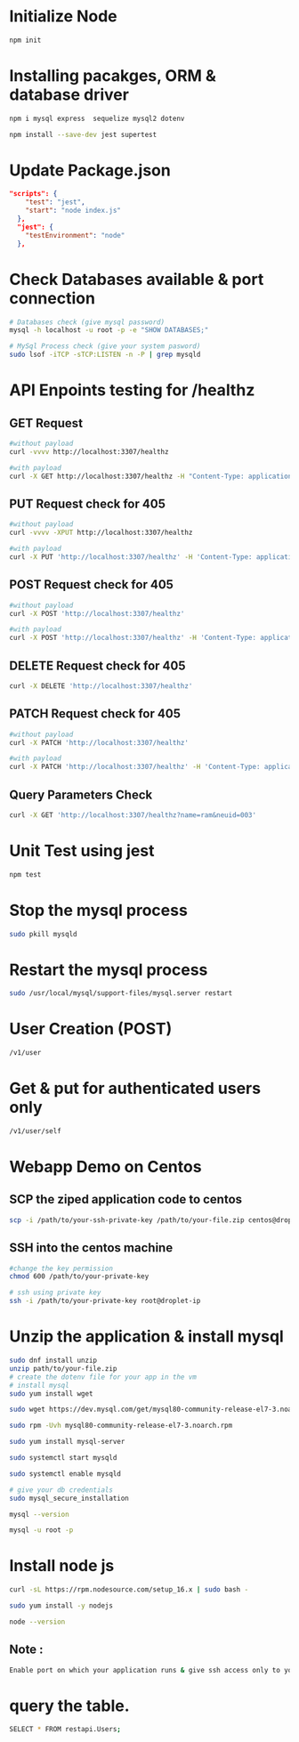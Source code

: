 # Initialize Node
```bash
npm init
```
# Installing pacakges, ORM & database driver
```bash
npm i mysql express  sequelize mysql2 dotenv    

npm install --save-dev jest supertest
```

# Update Package.json
```json
"scripts": {
    "test": "jest",
    "start": "node index.js"
  },
  "jest": {
    "testEnvironment": "node"
  },
```


# Check Databases available & port connection
```bash
# Databases check (give mysql password)
mysql -h localhost -u root -p -e "SHOW DATABASES;"

# MySql Process check (give your system pasword)
sudo lsof -iTCP -sTCP:LISTEN -n -P | grep mysqld
```

# API Enpoints testing for /healthz
##  GET Request
```bash
#without payload
curl -vvvv http://localhost:3307/healthz

#with payload
curl -X GET http://localhost:3307/healthz -H "Content-Type: application/json" -d '{"name": "Rama Raju"}'
```

## PUT Request check for 405 
```bash
#without payload
curl -vvvv -XPUT http://localhost:3307/healthz

#with payload
curl -X PUT 'http://localhost:3307/healthz' -H 'Content-Type: application/json' -d '{"name": "Rama Raju"}'

```

## POST Request check for 405
```bash
#without payload 
curl -X POST 'http://localhost:3307/healthz'

#with payload
curl -X POST 'http://localhost:3307/healthz' -H 'Content-Type: application/json' -d '{"name": "Rama Raju"}'
```

## DELETE Request check for 405
```bash
curl -X DELETE 'http://localhost:3307/healthz'
```

## PATCH Request check for 405
```bash
#without payload
curl -X PATCH 'http://localhost:3307/healthz'

#with payload
curl -X PATCH 'http://localhost:3307/healthz' -H 'Content-Type: application/json' -d '{"name": "Rama Raju"}'
```


## Query Parameters Check
```bash
curl -X GET 'http://localhost:3307/healthz?name=ram&neuid=003'
```
# Unit Test using jest
```bash
npm test
```
# Stop the mysql process
```bash
sudo pkill mysqld
```
# Restart the mysql process
```bash
sudo /usr/local/mysql/support-files/mysql.server restart
```
# User Creation (POST)
```bash
/v1/user
```
# Get & put for authenticated users only
```bash
/v1/user/self
```

# Webapp Demo on Centos
## SCP the ziped application code to centos 
```bash
scp -i /path/to/your-ssh-private-key /path/to/your-file.zip centos@droplet-ip:/root
```

## SSH into the centos machine
```bash
#change the key permission
chmod 600 /path/to/your-private-key 

# ssh using private key
ssh -i /path/to/your-private-key root@droplet-ip

```
# Unzip the application &  install mysql
```bash
sudo dnf install unzip
unzip path/to/your-file.zip
# create the dotenv file for your app in the vm
# install mysql
sudo yum install wget

sudo wget https://dev.mysql.com/get/mysql80-community-release-el7-3.noarch.rpm

sudo rpm -Uvh mysql80-community-release-el7-3.noarch.rpm

sudo yum install mysql-server

sudo systemctl start mysqld

sudo systemctl enable mysqld

# give your db credentials
sudo mysql_secure_installation

mysql --version

mysql -u root -p
```
# Install node js 
```bash
curl -sL https://rpm.nodesource.com/setup_16.x | sudo bash -

sudo yum install -y nodejs

node --version

```
## Note : 
```bash
Enable port on which your application runs & give ssh access only to your ip in firewall settings of ypur vm
```
# query the table.
```bash
SELECT * FROM restapi.Users;
```
